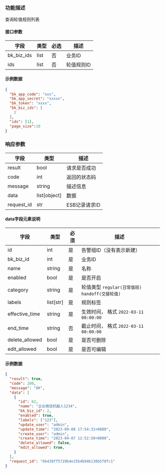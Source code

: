 ### 功能描述

查询轮值规则列表


#### 接口参数

| 字段         | 类型   | 必选  | 描述     |
|------------|------|-----|--------|
| bk_biz_ids | list | 否   | 业务ID   |
| ids        | list | 否   | 轮值规则ID |

#### 示例数据

```json
{
  "bk_app_code": "xxx",
  "bk_app_secret": "xxxxx",
  "bk_token": "xxxx",
  "bk_biz_ids": [
    2
  ],
  "ids": [1],
  "page_size":10
}
```

### 响应参数

| 字段         | 类型           | 描述        |
|------------|--------------|-----------|
| result     | bool         | 请求是否成功    |
| code       | int          | 返回的状态码    |
| message    | string       | 描述信息      |
| data       | list[object] | 数据        |
| request_id | str          | ESB记录请求ID |

#### data字段元素说明

| 字段             | 类型        | 必须  | 描述                                   |
|----------------|-----------|-----|--------------------------------------|
| id             | int       | 是   | 告警组ID（没有表示新建）                        |
| bk_biz_id      | int       | 是   | 业务ID                                 |
| name           | string    | 是   | 名称                                   |
| enabled        | bool      | 是   | 是否开启                                 |
| category       | string    | 是   | 轮值类型 `regular(日常值班)` `handoff(交替轮值)` |
| labels         | list[str] | 是   | 规则标签                                 |
| effective_time | string    | 是   | 生效时间， 格式 `2022-03-11 00:00:00`       |
| end_time       | string    | 否   | 截止时间， 格式 `2022-03-11 00:00:00`       |
| delete_allowed | bool      | 是   | 是否可删除                                |
| edit_allowed   | bool      | 是   | 是否可编辑                                |



#### 示例数据

```json
{
  "result": true,
  "code": 200,
  "message": "OK",
  "data": [
    {
      "id": 62,
      "name": "企业微信机器人1234",
      "bk_biz_id": 2,
      "enabled": true,
      "labels": ["123"],
      "update_user": "admin",
      "update_time": "2023-09-08 17:54:31+0800",
      "create_user": "admin",
      "create_time": "2023-04-07 12:52:50+0800",
      "delete_allowed": false,
      "edit_allowed": true,
    }
  ],
  "request_id": "6b439ff5729b4e15b4b94b138b5f0fc1"
}
```
